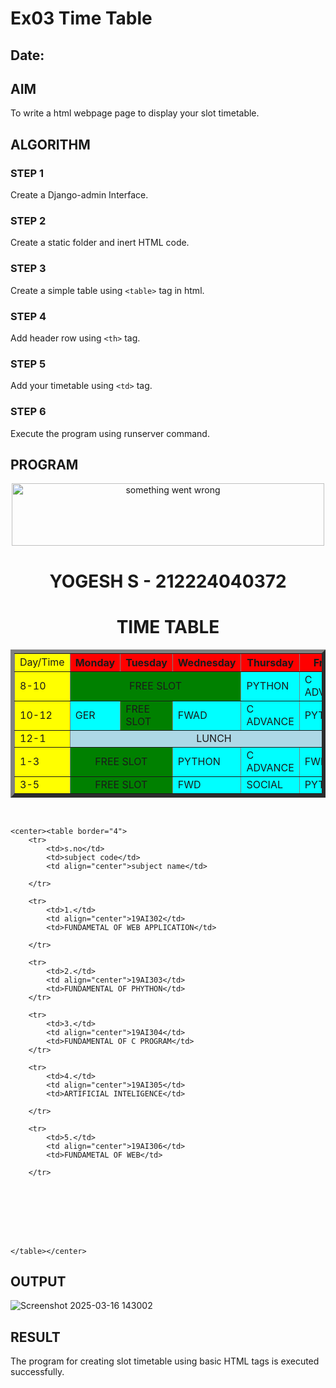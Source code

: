 # Ex03 Time Table
## Date:

## AIM
To write a html webpage page to display your slot timetable.

## ALGORITHM
### STEP 1
Create a Django-admin Interface.

### STEP 2
Create a static folder and inert HTML code.

### STEP 3
Create a simple table using ```<table>``` tag in html.

### STEP 4
Add header row using ```<th>``` tag.

### STEP 5
Add your timetable using ```<td>``` tag.

### STEP 6
Execute the program using runserver command.

## PROGRAM
<!DOCTYPE html>
<html lang="en">
<head>
    <meta charset="UTF-8">
    <meta name="viewport" content="width=device-width, initial-scale=1.0">
    <title>Document</title>
</head>
<body>
    <center><img src="image.jpg" height="100px" width="500px" alt="something went wrong"/></center>
    <center><h1>YOGESH S - 212224040372</h1></center>
    <center><h1>TIME TABLE</h1></center>
    <center><table border="6">
        <tr>
            <td bgcolor="Yellow">Day/Time</td>
            <th bgcolor="REd">Monday</th>
            <th bgcolor="REd">Tuesday</th>
            <th bgcolor="REd">Wednesday</th>
            <th bgcolor="REd">Thursday</th>
            <th bgcolor="REd">Friday</th>
        </tr>
        <tr>
            <td bgcolor="Yellow">8-10</td>
            <td colspan="3" align="center" bgcolor="green">     FREE SLOT   </td>
            <td bgcolor="cyan">PYTHON</td>
            <td bgcolor="cyan">C ADVANCE</td>
        </tr> 
        <tr>
            <td bgcolor="Yellow">10-12</td>
            <td bgcolor="cyan">GER</td>
            <td bgcolor="green">FREE SLOT</td>
            <td bgcolor="cyan">FWAD</td>
            <td bgcolor="cyan">C ADVANCE</td>
            <td bgcolor="cyan">PYTHON</td>
        </tr>
        <tr>
            <td bgcolor="Yellow">12-1</td>
            <td colspan="5" align="center" bgcolor="lightblue">LUNCH</td>
        </tr>
        <tr>
            <td bgcolor="Yellow">1-3</td>
            <td colspan="2" align="center" bgcolor="green">FREE SLOT</td>
            <td bgcolor="cyan">PYTHON</td>
            <td bgcolor="cyan">C ADVANCE</td>
            <td bgcolor="cyan">FWD</td>
        </tr>
        <tr>
            <td bgcolor="Yellow" >3-5</td>
            <td colspan="2" align="center"bgcolor="green">FREE SLOT</td>
            <td bgcolor="cyan">FWD</td>
            <td bgcolor="cyan">SOCIAL</td>
            <td bgcolor="cyan">PYTHON</td>
        </tr>
    </table></center><br>

    <center><table border="4">
        <tr>
            <td>s.no</td>
            <td>subject code</td>
            <td align="center">subject name</td>

        </tr>

        <tr>
            <td>1.</td>
            <td align="center">19AI302</td>
            <td>FUNDAMETAL OF WEB APPLICATION</td>
            
        </tr>

        <tr>
            <td>2.</td>
            <td align="center">19AI303</td>
            <td>FUNDAMENTAL OF PHYTHON</td>
        </tr>

        <tr>
            <td>3.</td>
            <td align="center">19AI304</td>
            <td>FUNDAMENTAL OF C PROGRAM</td>
        </tr>
        
        <tr>
            <td>4.</td>
            <td align="center">19AI305</td>
            <td>ARTIFICIAL INTELIGENCE</td>

        </tr>

        <tr>
            <td>5.</td>
            <td align="center">19AI306</td>
            <td>FUNDAMETAL OF WEB</td>

        </tr>








    </table></center>
</body>
</html>


## OUTPUT
![Screenshot 2025-03-16 143002](https://github.com/user-attachments/assets/78ce4c85-36ab-443a-94c2-605318d1184c)



## RESULT
The program for creating slot timetable using basic HTML tags is executed successfully.
